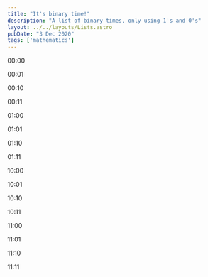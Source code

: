 ```yaml
---
title: "It's binary time!"
description: "A list of binary times, only using 1's and 0's"
layout: ../../layouts/Lists.astro
pubDate: "3 Dec 2020"
tags: ['mathematics']
---
```


<p><time>00:00</time></p>
<p><time>00:01</time></p>
<p><time>00:10</time></p>
<p><time>00:11</time></p>
<p><time>01:00</time></p>
<p><time>01:01</time></p>
<p><time>01:10</time></p>
<p><time>01:11</time></p>
<p><time>10:00</time></p>
<p><time>10:01</time></p>
<p><time>10:10</time></p>
<p><time>10:11</time></p>
<p><time>11:00</time></p>
<p><time>11:01</time></p>
<p><time>11:10</time></p>
<p><time>11:11</time></p>
